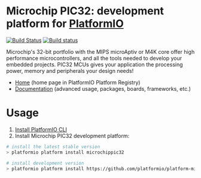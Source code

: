 # Microchip PIC32: development platform for [PlatformIO](http://platformio.org)
[![Build Status](https://travis-ci.org/platformio/platform-microchippic32.svg?branch=develop)](https://travis-ci.org/platformio/platform-microchippic32)
[![Build status](https://ci.appveyor.com/api/projects/status/r1gu34suxrbgfjp9/branch/develop?svg=true)](https://ci.appveyor.com/project/ivankravets/platform-microchippic32/branch/develop)

Microchip's 32-bit portfolio with the MIPS microAptiv or M4K core offer high performance microcontrollers, and all the tools needed to develop your embedded projects. PIC32 MCUs gives your application the processing power, memory and peripherals your design needs!

* [Home](http://platformio.org/platforms/microchippic32) (home page in PlatformIO Platform Registry)
* [Documentation](http://docs.platformio.org/en/latest/platforms/microchippic32.html) (advanced usage, packages, boards, frameworks, etc.)

# Usage

1. [Install PlatformIO CLI](http://docs.platformio.org/en/latest/installation.html)
2. Install Microchip PIC32 development platform:
```bash
# install the latest stable version
> platformio platform install microchippic32

# install development version
> platformio platform install https://github.com/platformio/platform-microchippic32.git
```
